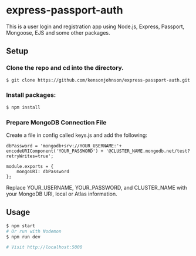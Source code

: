 # express-passport-auth

This is a user login and registration app using Node.js, Express, Passport, Mongoose, EJS and some other packages.

## Setup

### Clone the repo and cd into the directory.

```sh
$ git clone https://github.com/kensonjohnson/express-passport-auth.git
```

### Install packages:

```sh
$ npm install
```

### Prepare MongoDB Connection File

Create a file in config called keys.js and add the following:

```
dbPassword = 'mongodb+srv://YOUR_USERNAME:'+ encodeURIComponent('YOUR_PASSWORD') + '@CLUSTER_NAME.mongodb.net/test?retryWrites=true';

module.exports = {
    mongoURI: dbPassword
};
```

Replace YOUR_USERNAME, YOUR_PASSWORD, and CLUSTER_NAME with your MongoDB URI, local or Atlas information.

## Usage

```sh
$ npm start
# Or run with Nodemon
$ npm run dev

# Visit http://localhost:5000
```
